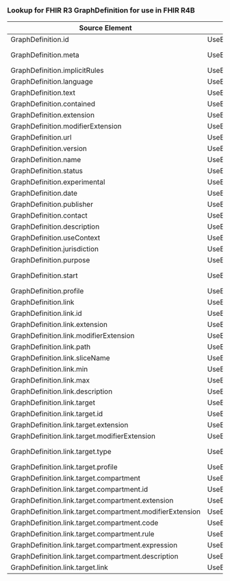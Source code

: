 ### Lookup for FHIR R3 GraphDefinition for use in FHIR R4B

| Source Element | Usage | Target |
| -------------- | ----- | ------ |
| GraphDefinition.id | UseElementSameName | GraphDefinition.id |
| GraphDefinition.meta | UseExtension | http://hl7.org/fhir/3.0/StructureDefinition/extension-GraphDefinition.meta |
| GraphDefinition.implicitRules | UseElementSameName | GraphDefinition.implicitRules |
| GraphDefinition.language | UseElementSameName | GraphDefinition.language |
| GraphDefinition.text | UseElementSameName | GraphDefinition.text |
| GraphDefinition.contained | UseElementSameName | GraphDefinition.contained |
| GraphDefinition.extension | UseElementSameName | GraphDefinition.extension |
| GraphDefinition.modifierExtension | UseElementSameName | GraphDefinition.modifierExtension |
| GraphDefinition.url | UseElementSameName | GraphDefinition.url |
| GraphDefinition.version | UseElementSameName | GraphDefinition.version |
| GraphDefinition.name | UseElementSameName | GraphDefinition.name |
| GraphDefinition.status | UseElementSameName | GraphDefinition.status |
| GraphDefinition.experimental | UseElementSameName | GraphDefinition.experimental |
| GraphDefinition.date | UseElementSameName | GraphDefinition.date |
| GraphDefinition.publisher | UseElementSameName | GraphDefinition.publisher |
| GraphDefinition.contact | UseElementSameName | GraphDefinition.contact |
| GraphDefinition.description | UseElementSameName | GraphDefinition.description |
| GraphDefinition.useContext | UseElementSameName | GraphDefinition.useContext |
| GraphDefinition.jurisdiction | UseElementSameName | GraphDefinition.jurisdiction |
| GraphDefinition.purpose | UseElementSameName | GraphDefinition.purpose |
| GraphDefinition.start | UseExtension | http://hl7.org/fhir/3.0/StructureDefinition/extension-GraphDefinition.start |
| GraphDefinition.profile | UseElementSameName | GraphDefinition.profile |
| GraphDefinition.link | UseElementSameName | GraphDefinition.link |
| GraphDefinition.link.id | UseElementSameName | GraphDefinition.link.id |
| GraphDefinition.link.extension | UseElementSameName | GraphDefinition.link.extension |
| GraphDefinition.link.modifierExtension | UseElementSameName | GraphDefinition.link.modifierExtension |
| GraphDefinition.link.path | UseElementSameName | GraphDefinition.link.path |
| GraphDefinition.link.sliceName | UseElementSameName | GraphDefinition.link.sliceName |
| GraphDefinition.link.min | UseElementSameName | GraphDefinition.link.min |
| GraphDefinition.link.max | UseElementSameName | GraphDefinition.link.max |
| GraphDefinition.link.description | UseElementSameName | GraphDefinition.link.description |
| GraphDefinition.link.target | UseElementSameName | GraphDefinition.link.target |
| GraphDefinition.link.target.id | UseElementSameName | GraphDefinition.link.target.id |
| GraphDefinition.link.target.extension | UseElementSameName | GraphDefinition.link.target.extension |
| GraphDefinition.link.target.modifierExtension | UseElementSameName | GraphDefinition.link.target.modifierExtension |
| GraphDefinition.link.target.type | UseExtension | http://hl7.org/fhir/3.0/StructureDefinition/extension-GraphDefinition.link.target.type |
| GraphDefinition.link.target.profile | UseElementSameName | GraphDefinition.link.target.profile |
| GraphDefinition.link.target.compartment | UseElementSameName | GraphDefinition.link.target.compartment |
| GraphDefinition.link.target.compartment.id | UseElementSameName | GraphDefinition.link.target.compartment.id |
| GraphDefinition.link.target.compartment.extension | UseElementSameName | GraphDefinition.link.target.compartment.extension |
| GraphDefinition.link.target.compartment.modifierExtension | UseElementSameName | GraphDefinition.link.target.compartment.modifierExtension |
| GraphDefinition.link.target.compartment.code | UseElementSameName | GraphDefinition.link.target.compartment.code |
| GraphDefinition.link.target.compartment.rule | UseElementSameName | GraphDefinition.link.target.compartment.rule |
| GraphDefinition.link.target.compartment.expression | UseElementSameName | GraphDefinition.link.target.compartment.expression |
| GraphDefinition.link.target.compartment.description | UseElementSameName | GraphDefinition.link.target.compartment.description |
| GraphDefinition.link.target.link | UseElementSameName | GraphDefinition.link.target.link |
